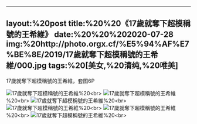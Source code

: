 ﻿---
layout:%20post
title:%20%20《17歲就奪下超模稱號的王希維》
date:%20%20%202020-07-28
img:%20http://photo.orgx.cf/%E5%94%AF%E7%BE%8E/2019/17歲就奪下超模稱號的王希維/000.jpg
tags:%20[美女,%20清纯,%20唯美]
---

17歲就奪下超模稱號的王希維，套图6P


![17歲就奪下超模稱號的王希維](http://photo.orgx.cf/%E5%94%AF%E7%BE%8E/2019/17歲就奪下超模稱號的王希維/001.jpg%20''17歲就奪下超模稱號的王希維'')%20<br>
![17歲就奪下超模稱號的王希維](http://photo.orgx.cf/%E5%94%AF%E7%BE%8E/2019/17歲就奪下超模稱號的王希維/002.jpg%20''17歲就奪下超模稱號的王希維'')%20<br>
![17歲就奪下超模稱號的王希維](http://photo.orgx.cf/%E5%94%AF%E7%BE%8E/2019/17歲就奪下超模稱號的王希維/003.jpg%20''17歲就奪下超模稱號的王希維'')%20<br>
![17歲就奪下超模稱號的王希維](http://photo.orgx.cf/%E5%94%AF%E7%BE%8E/2019/17歲就奪下超模稱號的王希維/004.jpg%20''17歲就奪下超模稱號的王希維'')%20<br>
![17歲就奪下超模稱號的王希維](http://photo.orgx.cf/%E5%94%AF%E7%BE%8E/2019/17歲就奪下超模稱號的王希維/005.jpg%20''17歲就奪下超模稱號的王希維'')%20<br>
![17歲就奪下超模稱號的王希維](http://photo.orgx.cf/%E5%94%AF%E7%BE%8E/2019/17歲就奪下超模稱號的王希維/006.jpg%20''17歲就奪下超模稱號的王希維'')%20<br>
